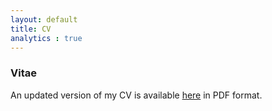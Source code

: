 ```yaml
---
layout: default
title: CV
analytics : true
---
```


### Vitae

An updated version of my CV is available <a alt="pdf" href="https://dl.dropboxusercontent.com/u/7256527/CV/academic_cv/casillas_cv.pdf" target='_new'><span class="cv" title="cv">here</span></a> in PDF format.  

<object data="https://dl.dropboxusercontent.com/u/7256527/CV/academic_cv/casillas_cv.pdf" type="application/pdf" width="100%" height="740">
</object>